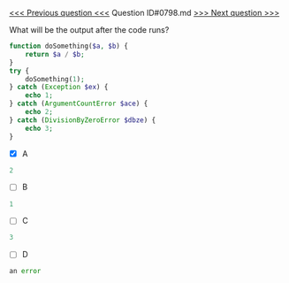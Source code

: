 [<<< Previous question <<<](0797.md)  Question ID#0798.md  [>>> Next question >>>](0799.md) 

What will be the output after the code runs?


```php
function doSomething($a, $b) {
    return $a / $b;
}
try { 
    doSomething(1); 
} catch (Exception $ex) { 
    echo 1; 
} catch (ArgumentCountError $ace) { 
    echo 2; 
} catch (DivisionByZeroError $dbze) { 
    echo 3; 
}
```

- [x] A
```php
2
```

- [ ] B
```php
1
```

- [ ] C
```php
3
```

- [ ] D
```php
an error
```

